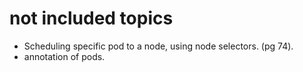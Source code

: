 # not included topics

- Scheduling specific pod to a node, using node selectors. (pg 74).
- annotation of pods.